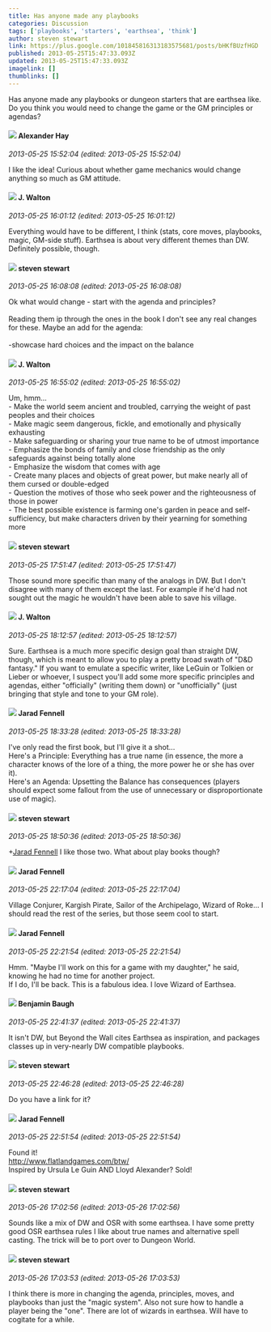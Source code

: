 ```yaml
---
title: Has anyone made any playbooks
categories: Discussion
tags: ['playbooks', 'starters', 'earthsea', 'think']
author: steven stewart
link: https://plus.google.com/101845816313183575681/posts/bHKfBUzfHGD
published: 2013-05-25T15:47:33.093Z
updated: 2013-05-25T15:47:33.093Z
imagelink: []
thumblinks: []
---
```


Has anyone made any playbooks or dungeon starters that are earthsea like. Do you think you would need to change the game or the GM principles or agendas? 
<div id='comment z12dhz0qgnyfu3yqg04cjxuqipzqhjwpvcc'>
  <h4><img src='{{site.baseurl}}//images/avatars/106089379253393623301_photo.jpg'> Alexander Hay</h4>
      <p><cite>2013-05-25 15:52:04 (edited: 2013-05-25 15:52:04)</cite></p>
        <p>I like the idea! Curious about whether game mechanics would change anything so much as GM attitude.</p>
</div>
        

<div id='comment z12dhz0qgnyfu3yqg04cjxuqipzqhjwpvcc'>
  <h4><img src='{{site.baseurl}}//images/avatars/111694100408744715863_photo.jpg'> J. Walton</h4>
      <p><cite>2013-05-25 16:01:12 (edited: 2013-05-25 16:01:12)</cite></p>
        <p>Everything would have to be different, I think (stats, core moves, playbooks, magic, GM-side stuff). Earthsea is about very different themes than DW. Definitely possible, though.</p>
</div>
        

<div id='comment z12dhz0qgnyfu3yqg04cjxuqipzqhjwpvcc'>
  <h4><img src='{{site.baseurl}}//images/avatars/101845816313183575681_photo.jpg'> steven stewart</h4>
      <p><cite>2013-05-25 16:08:08 (edited: 2013-05-25 16:08:08)</cite></p>
        <p>Ok what would change - start with the agenda and principles? <br /><br />Reading them ip through the ones in the book I don&#39;t see any real changes for these. Maybe an add for the agenda: <br /><br />-showcase hard choices and the impact on the balance</p>
</div>
        

<div id='comment z12dhz0qgnyfu3yqg04cjxuqipzqhjwpvcc'>
  <h4><img src='{{site.baseurl}}//images/avatars/111694100408744715863_photo.jpg'> J. Walton</h4>
      <p><cite>2013-05-25 16:55:02 (edited: 2013-05-25 16:55:02)</cite></p>
        <p>Um, hmm...<br />- Make the world seem ancient and troubled, carrying the weight of past peoples and their choices<br />- Make magic seem dangerous, fickle, and emotionally and physically exhausting<br />- Make safeguarding or sharing your true name to be of utmost importance<br />- Emphasize the bonds of family and close friendship as the only safeguards against being totally alone<br />- Emphasize the wisdom that comes with age<br />- Create many places and objects of great power, but make nearly all of them cursed or double-edged<br />- Question the motives of those who seek power and the righteousness of those in power<br />- The best possible existence is farming one&#39;s garden in peace and self-sufficiency, but make characters driven by their yearning for something more</p>
</div>
        

<div id='comment z12dhz0qgnyfu3yqg04cjxuqipzqhjwpvcc'>
  <h4><img src='{{site.baseurl}}//images/avatars/101845816313183575681_photo.jpg'> steven stewart</h4>
      <p><cite>2013-05-25 17:51:47 (edited: 2013-05-25 17:51:47)</cite></p>
        <p>Those sound more specific than many of the analogs in DW. But I don&#39;t disagree with many of them except the last. For example if he&#39;d had not sought out the magic he wouldn&#39;t have been able to save his village.</p>
</div>
        

<div id='comment z12dhz0qgnyfu3yqg04cjxuqipzqhjwpvcc'>
  <h4><img src='{{site.baseurl}}//images/avatars/111694100408744715863_photo.jpg'> J. Walton</h4>
      <p><cite>2013-05-25 18:12:57 (edited: 2013-05-25 18:12:57)</cite></p>
        <p>Sure. Earthsea is a much more specific design goal than straight DW, though, which is meant to allow you to play a pretty broad swath of &quot;D&amp;D fantasy.&quot; If you want to emulate a specific writer, like LeGuin or Tolkien or Lieber or whoever, I suspect you&#39;ll add some more specific principles and agendas, either &quot;officially&quot; (writing them down) or &quot;unofficially&quot; (just bringing that style and tone to your GM role).</p>
</div>
        

<div id='comment z12dhz0qgnyfu3yqg04cjxuqipzqhjwpvcc'>
  <h4><img src='{{site.baseurl}}//images/avatars/105770576637681182166_photo.jpg'> Jarad Fennell</h4>
      <p><cite>2013-05-25 18:33:28 (edited: 2013-05-25 18:33:28)</cite></p>
        <p>I&#39;ve only read the first book, but I&#39;ll give it a shot...<br />Here&#39;s a Principle: Everything has a true name (in essence, the more a character knows of the lore of a thing, the more power he or she has over it).<br />Here&#39;s an Agenda: Upsetting the Balance has consequences (players should expect some fallout from the use of unnecessary or disproportionate use of magic).</p>
</div>
        

<div id='comment z12dhz0qgnyfu3yqg04cjxuqipzqhjwpvcc'>
  <h4><img src='{{site.baseurl}}//images/avatars/101845816313183575681_photo.jpg'> steven stewart</h4>
      <p><cite>2013-05-25 18:50:36 (edited: 2013-05-25 18:50:36)</cite></p>
        <p><span class="proflinkWrapper"><span class="proflinkPrefix">+</span><a class="proflink" href="https://plus.google.com/105770576637681182166" oid="105770576637681182166">Jarad Fennell</a></span> I like those two.  What about play books though?</p>
</div>
        

<div id='comment z12dhz0qgnyfu3yqg04cjxuqipzqhjwpvcc'>
  <h4><img src='{{site.baseurl}}//images/avatars/105770576637681182166_photo.jpg'> Jarad Fennell</h4>
      <p><cite>2013-05-25 22:17:04 (edited: 2013-05-25 22:17:04)</cite></p>
        <p>Village Conjurer, Kargish Pirate, Sailor of the Archipelago, Wizard of Roke... I should read the rest of the series, but those seem cool to start.</p>
</div>
        

<div id='comment z12dhz0qgnyfu3yqg04cjxuqipzqhjwpvcc'>
  <h4><img src='{{site.baseurl}}//images/avatars/105770576637681182166_photo.jpg'> Jarad Fennell</h4>
      <p><cite>2013-05-25 22:21:54 (edited: 2013-05-25 22:21:54)</cite></p>
        <p>Hmm. &quot;Maybe I&#39;ll work on this for a game with my daughter,&quot; he said, knowing he had no time for another project. <br />If I do, I&#39;ll be back. This is a fabulous idea. I love Wizard of Earthsea.</p>
</div>
        

<div id='comment z12dhz0qgnyfu3yqg04cjxuqipzqhjwpvcc'>
  <h4><img src='{{site.baseurl}}//images/avatars/110260442588453077337_photo.jpg'> Benjamin Baugh</h4>
      <p><cite>2013-05-25 22:41:37 (edited: 2013-05-25 22:41:37)</cite></p>
        <p>It isn&#39;t DW, but Beyond the Wall cites Earthsea as inspiration, and packages classes up in very-nearly DW compatible playbooks.</p>
</div>
        

<div id='comment z12dhz0qgnyfu3yqg04cjxuqipzqhjwpvcc'>
  <h4><img src='{{site.baseurl}}//images/avatars/101845816313183575681_photo.jpg'> steven stewart</h4>
      <p><cite>2013-05-25 22:46:28 (edited: 2013-05-25 22:46:28)</cite></p>
        <p>Do you have a link for it?</p>
</div>
        

<div id='comment z12dhz0qgnyfu3yqg04cjxuqipzqhjwpvcc'>
  <h4><img src='{{site.baseurl}}//images/avatars/105770576637681182166_photo.jpg'> Jarad Fennell</h4>
      <p><cite>2013-05-25 22:51:54 (edited: 2013-05-25 22:51:54)</cite></p>
        <p>Found it!<br /><a href="http://www.flatlandgames.com/btw/" class="ot-anchor">http://www.flatlandgames.com/btw/</a><br />Inspired by Ursula Le Guin AND Lloyd Alexander? Sold!</p>
</div>
        

<div id='comment z12dhz0qgnyfu3yqg04cjxuqipzqhjwpvcc'>
  <h4><img src='{{site.baseurl}}//images/avatars/101845816313183575681_photo.jpg'> steven stewart</h4>
      <p><cite>2013-05-26 17:02:56 (edited: 2013-05-26 17:02:56)</cite></p>
        <p>Sounds like a mix of DW and OSR with some earthsea. I have some pretty good OSR earthsea rules I like about true names and alternative spell casting. The trick will be to port over to Dungeon World.</p>
</div>
        

<div id='comment z12dhz0qgnyfu3yqg04cjxuqipzqhjwpvcc'>
  <h4><img src='{{site.baseurl}}//images/avatars/101845816313183575681_photo.jpg'> steven stewart</h4>
      <p><cite>2013-05-26 17:03:53 (edited: 2013-05-26 17:03:53)</cite></p>
        <p>I think there is more in changing the agenda, principles, moves, and playbooks than just the &quot;magic system&quot;. Also not sure how to handle a player being the &quot;one&quot;. There are lot of wizards in earthsea. Will have to cogitate for a while.</p>
</div>
        